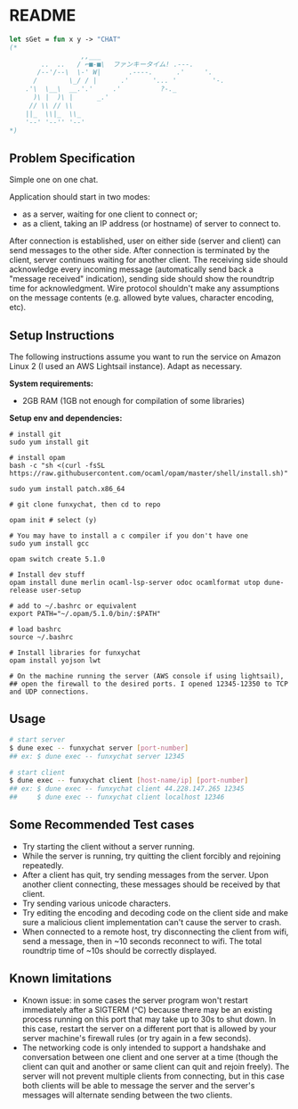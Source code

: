 # README

```ocaml
let sGet = fun x y -> "CHAT"
(*
                  ,,___
        ..  ..   / ⌐■-■\  ファンキータイム! .---.
       /--'/--\  \-' W|       .----.      .'     '.
      /        \_/ / |      .'      '... '         '-.
    .'\  \__\  __.'.'     .'          ?-._
      )\ |  )\ |      _.'
     // \\ // \\
    ||_  \\|_  \\_
    '--' '--'' '--'
*)
```

## Problem Specification

Simple one on one chat.

Application should start in two modes:

- as a server, waiting for one client to connect or;
- as a client, taking an IP address (or hostname) of server to connect to.

After connection is established, user on either side (server and client) can send messages to the other side. After connection is terminated by the client, server continues waiting for another client. The receiving side should acknowledge every incoming message (automatically send back a "message received" indication), sending side should show the roundtrip time for acknowledgment. Wire protocol shouldn't make any assumptions on the message contents (e.g. allowed byte values, character encoding, etc).

## Setup Instructions

The following instructions assume you want to run the service on Amazon Linux 2 (I used an AWS Lightsail instance). Adapt as necessary.

**System requirements:**
- 2GB RAM (1GB not enough for compilation of some libraries)

**Setup env and dependencies:**

```
# install git
sudo yum install git

# install opam
bash -c "sh <(curl -fsSL https://raw.githubusercontent.com/ocaml/opam/master/shell/install.sh)"

sudo yum install patch.x86_64

# git clone funxychat, then cd to repo

opam init # select (y)

# You may have to install a c compiler if you don't have one
sudo yum install gcc

opam switch create 5.1.0

# Install dev stuff
opam install dune merlin ocaml-lsp-server odoc ocamlformat utop dune-release user-setup

# add to ~/.bashrc or equivalent
export PATH="~/.opam/5.1.0/bin/:$PATH"

# load bashrc
source ~/.bashrc

# Install libraries for funxychat
opam install yojson lwt

# On the machine running the server (AWS console if using lightsail), 
## open the firewall to the desired ports. I opened 12345-12350 to TCP and UDP connections.

```

## Usage

```bash
# start server
$ dune exec -- funxychat server [port-number]
## ex: $ dune exec -- funxychat server 12345

# start client
$ dune exec -- funxychat client [host-name/ip] [port-number]
## ex: $ dune exec -- funxychat client 44.228.147.265 12345
##     $ dune exec -- funxychat client localhost 12346
```

## Some Recommended Test cases

- Try starting the client without a server running. 
- While the server is running, try quitting the client forcibly and rejoining repeatedly.
- After a client has quit, try sending messages from the server. Upon another client connecting, these messages should be received by that client.
- Try sending various unicode characters.
- Try editing the encoding and decoding code on the client side and make sure a malicious client implementation can't cause the server to crash.
- When connected to a remote host, try disconnecting the client from wifi, send a message, then in ~10 seconds reconnect to wifi. The total roundtrip time of ~10s should be correctly displayed.

## Known limitations

- Known issue: in some cases the server program won't restart immediately after a SIGTERM (^C)
because there may be an existing process running on this port that may take up to 30s to shut down. 
In this case, restart the server on a different port that is allowed by your server machine's 
firewall rules (or try again in a few seconds).
- The networking code is only intended to support a handshake and conversation between one client and one server at a time (though the client can quit and another or same client can quit and rejoin freely). The server will not prevent multiple clients from connecting, but in this case both clients will be able to message the server and the server's messages will alternate sending between the two clients.

